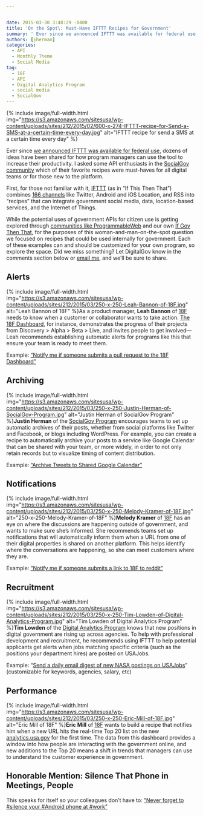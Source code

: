 ```yaml
---


date: 2015-03-30 3:48:29 -0400
title: 'On the Spot\: Must-Have IFTTT Recipes for Government'
summary: ' Ever since we announced IFTTT was available for federal use, dozens of ideas have been shared for how program managers can use the tool to increase their productivity. I asked some API enthusiasts in the SocialGov community&nbsp;which of their favorite'
authors: [jherman]
categories:
  - API
  - Monthly Theme
  - Social Media
tag:
  - 18F
  - API
  - Digital Analytics Program
  - social media
  - SocialGov
---
```



{% include image/full-width.html img="https://s3.amazonaws.com/sitesusa/wp-content/uploads/sites/212/2015/02/600-x-274-IFTTT-recipe-for-Send-a-SMS-at-a-certain-time-every-day.jpg" alt="IFTTT recipe for send a SMS at a certain time every day" %}

Ever since [we announced IFTTT was available for federal use](https://www.WHATEVER/2015/02/12/ifttt-combines-social-media-mobile-and-internet-of-things-for-government/), dozens of ideas have been shared for how program managers can use the tool to increase their productivity. I asked some API enthusiasts in the [SocialGov community](https://www.WHATEVER/communities/social-media/) which of their favorite recipes were must-haves for all digital teams or for those new to the platform.

First, for those not familiar with it, [IFTTT](https://ifttt.com/) (as in “If This Then That”) combines [166 channels](https://ifttt.com/channels) like Twitter, Android and iOS Location, and RSS into “recipes” that can integrate government social media, data, location-based services, and the Internet of Things.

While the potential uses of government APIs for citizen use is getting explored through [communities like ProgrammableWeb](http://www.programmableweb.com/news/government-agencies-turn-to-ifttt-to-make-apis-accessible/2015/03/02) and our own [If Gov Then That](http://18f.github.io/ifgovthenthat/), for the purposes of this woman-and-man-on-the-spot question we focused on recipes that could be used internally for government. Each of these examples can and should be customized for your own program, so explore the space. Did we miss something? Let DigitalGov know in the comments section below or [email me](mailto:justin.herman@gsa.gov), and we’ll be sure to share.

## Alerts


{% include image/full-width.html img="https://s3.amazonaws.com/sitesusa/wp-content/uploads/sites/212/2015/03/250-x-250-Leah-Bannon-of-18F.jpg" alt="Leah Bannon of 18F" %}As a product manager, **Leah Bannon** of [18F](https://18f.gsa.gov/) needs to know when a customer or collaborator wants to take action. [The 18F Dashboard](https://18f.gsa.gov/dashboard/), for instance, demonstrates the progress of their projects from Discovery > Alpha > Beta > Live, and invites people to get involved—Leah recommends establishing automatic alerts for programs like this that ensure your team is ready to meet them.

Example: [“Notify me if someone submits a pull request to the 18F Dashboard”](https://ifttt.com/recipes/267511-notify-me-if-someone-submits-a-pull-request-to-the-18f-dashboard)

## Archiving


{% include image/full-width.html img="https://s3.amazonaws.com/sitesusa/wp-content/uploads/sites/212/2015/03/250-x-250-Justin-Herman-of-SocialGov-Program.jpg" alt="Justin Herman of SocialGov Program" %}**Justin Herman** of the [SocialGov Program](https://www.WHATEVER/communities/social-media/) encourages teams to set up automatic archives of their posts, whether from social platforms like Twitter and Facebook, or blogs including WordPress. For example, you can create a recipe to automatically archive your posts to a service like Google Calendar that can be shared with your team, or more widely, in order to not only retain records but to visualize timing of content distribution.

Example: [“Archive Tweets to Shared Google Calendar”](https://ifttt.com/recipes/274343-archive-tweets-to-shared-google-calendar)

## Notifications


{% include image/full-width.html img="https://s3.amazonaws.com/sitesusa/wp-content/uploads/sites/212/2015/03/250-x-250-Melody-Kramer-of-18F.jpg" alt="250-x-250-Melody-Kramer-of-18F" %}**Melody Kramer** of [18F](https://18f.gsa.gov/) has an eye on where the discussions are happening outside of government, and wants to make sure she’s  informed. She recommends teams set up notifications that will automatically inform them when a URL from one of their digital properties is shared on another platform. This helps identify where the conversations are happening, so she can meet customers where they are.

Example: [“Notify me if someone submits a link to 18F to reddit”](https://ifttt.com/recipes/267516-notify-me-if-someone-submits-a-link-to-18f-to-reddit)

## Recruitment


{% include image/full-width.html img="https://s3.amazonaws.com/sitesusa/wp-content/uploads/sites/212/2015/03/250-x-250-Tim-Lowden-of-Digital-Analytics-Program.jpg" alt="Tim Lowden of Digital Analytics Program" %}**Tim Lowden** of the [Digital Analytics Program](https://www.WHATEVER/services/dap/) knows that new positions in digital government are rising up across agencies. To help with professional development and recruitment, he recommends using IFTTT to help potential applicants get alerts when jobs matching specific criteria (such as the positions your department hires) are posted on USAJobs.

Example: “[Send a daily email digest of new NASA postings on USAJobs](https://ifttt.com/recipes/267507-get-nasa-job-listings)” (customizable for keywords, agencies, salary, etc)

## Performance


{% include image/full-width.html img="https://s3.amazonaws.com/sitesusa/wp-content/uploads/sites/212/2015/03/250-x-250-Eric-Mill-of-18F.jpg" alt="Eric Mill of 18F" %}**Eric Mill** of [18F](https://18f.gsa.gov/) wants to build a recipe that notifies him when a new URL hits the real-time Top 20 list on the new [analytics.usa.gov](http://analytics.usa.gov/) for the first time. The data from this dashboard provides a window into how people are interacting with the government online, and new additions to the Top 20 means a shift in trends that managers can use to understand the customer experience in government.

## Honorable Mention: Silence That Phone in Meetings, People

This speaks for itself so your colleagues don’t have to: [“Never forget to #silence your #Android phone at #work”](https://ifttt.com/recipes/165456-never-forget-to-silence-your-android-phone-at-work)

&nbsp;